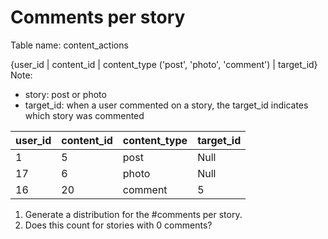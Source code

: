 # Comments per story

Table name: content_actions

{user_id | content_id | content_type ('post', 'photo', 'comment') | target_id}  
Note:  
- story: post or photo
- target_id: when a user commented on a story, the target_id indicates which story was commented

|user_id | content_id | content_type | target_id|
|---|---|---|---|
|1|5|post|Null|
|17|6|photo|Null|
|16|20|comment|5|

1) Generate a distribution for the #comments per story.  
2) Does this count for stories with 0 comments?
